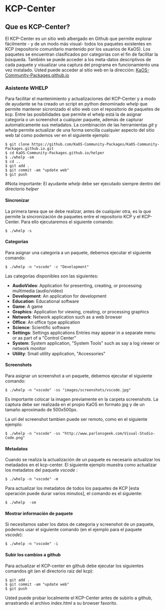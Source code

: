 # KCP-Center

## Que es KCP-Center?

El KCP-Center es un sitio web albergado en Github que permite explorar fácilmente - y de un modo más visual- todos los paquetes existentes en KCP (repositorio comunitario mantenido por los usuarios de KaOS). Los paquetes se encuentran clasificados por categorías con el fin de facilitar la búsqueda. También se puede acceder a los meta-datos descriptivos de cada paquete y visualizar una captura del programa en funcionamiento una vez instalado. Usted puede acceder al sitio web en la dirección: [KaOS-Community-Packages.github.io](http://KaOS-Community-Packages.github.io)



### Asistente WHELP

Para facilitar el mantenimiento y actualizaciones del KCP-Center y a modo de ayudante se ha creado un script en python denominado *whelp* que permite mantener sicronizado el sitio web con el repositorio de paquetes de kcp. Entre las posibilidades que permite el whelp está la de asignar categoría o un screenshot a cualquier paquete, además de capturar automaticamente sus metadatos. La combinación de las herramientas *git* y *whelp* permite actualizar de una forma sencilla cualquier aspecto del sitio web tal como podemos ver en el siguiente ejemplo:

```
$ git clone https://github.com/KaOS-Community-Packages/KaOS-Community-Packages.github.io.git
$ cd KaOS-Community-Packages.github.io/helper
$ ./whelp -sm
$ cd ..
$ git add .
$ git commit -am "update web"
$ git push
```
#Nota importante: El ayudante *whelp* debe ser ejecutado siempre dentro del directorio *helper*

#### Sincronizar
La primera tarea que se debe realizar, antes de cualquier otra, es la que permite la sincronización de paquetes entre el repositorio KCP y el KCP-Center. Para ello ejecutaremos el siguiente comando:
```
$ ./whelp -s
```



#### Categorias
Para asignar una categoría a un paquete, debemos ejecutar el siguiente comando:
```
$ ./whelp -n "vscode" -c "Development"
```

Las categorías disponibles son las siguientes:

- **AudioVideo**:	Application for presenting, creating, or processing multimedia (audio/video)
- **Development**:	An application for development
- **Education**:	Educational software
- **Game**:	A game
- **Graphics**:	Application for viewing, creating, or processing graphics
- **Network**:	Network application such as a web browser
- **Office**:	An office type application
- **Science**:	Scientific software
- **Settings**:	Settings applications	Entries may appear in a separate menu or as part of a "Control Center"
- **System**:	System application, "System Tools" such as say a log viewer or network monitor
- **Utility**:	Small utility application, "Accessories"



#### Screenshots
Para asignar un screenshot a un paquete, debemos ejecutar el siguiente comando:
```
$ ./whelp -n "vscode" -ss "images/screenshots/vscode.jpg"
```
Es importante colocar la imagen previamente en la carpeta screenshots. La captura debe ser realizada en el propio KaOS en formato jpg y de un tamaño aproximado de 500x500px.

La url del screenshot tambien puede ser remoto, como en el siguiente ejemplo:
```
$ ./whelp -n "vscode" -ss "http://www.parlonsgeek.com/Visual-Studio-Code.png"
```

#### Metadatos
Cuando se realiza la actualización de un paquete es necesario actualizar los metadados en el kcp-center. El siguiente ejemplo muestra como actualizar los metadatos del paquete *vscode* :

```
$ ./whelp -n "vscode" -m
```

Para actualizar los metadatos de todos los paquetes de KCP [esta operación puede durar varios minutos], el comando es el siguiente:
```
$ ./whelp  -sm
```

#### Mostrar información de paquete
Si necesitamos saber los datos de categoria y screenshot de un paquete, podemos usar el siguiente comando (en el ejemplo para el paquete *vscode*):
```
$ ./whelp -n "vscode" -i
```

#### Subir los cambios a github
Para actualizar el KCP-center en github debe ejecutar los siguientes comandos git (en el directorio raiz del kcp):
```
$ git add .
$ git commit -am "update web"
$ git push
```

Usted puede probar localmente el KCP-Center antes de subirlo a github, arrastrando el archivo *index.html* a su browser favorito.


